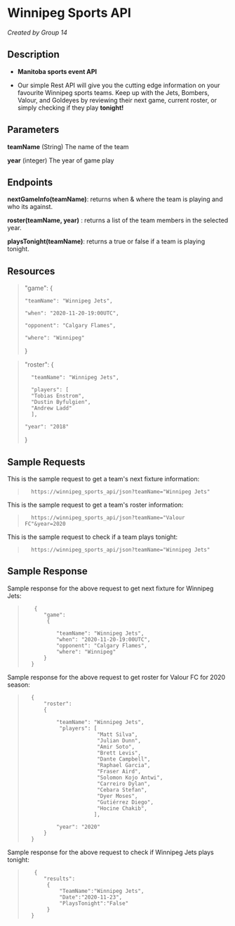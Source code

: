 # Winnipeg Sports API

*Created by Group 14*

## Description

- **Manitoba sports event API**

- Our simple Rest API will give you the cutting edge information on your favourite Winnipeg sports teams. Keep up with the Jets, Bombers, Valour, and Goldeyes by reviewing their next game, current roster, or simply checking if they play **tonight!**

## Parameters

**teamName** (String) The name of the team

**year** (integer) The year of game play 


## Endpoints

**nextGameInfo(teamName)**: returns when & where the team is playing and who its against.

**roster(teamName, year)** : returns a list of the team members in the selected year.

**playsTonight(teamName)**: returns a true or false if a team is playing tonight.

## Resources

> "game":
>   {
>
>     "teamName": "Winnipeg Jets",
>
>     "when": "2020-11-20-19:00UTC",
>
>     "opponent": "Calgary Flames",
>
>     "where": "Winnipeg"
>
>   }

> "roster":
>   {
> 
>       "teamName": "Winnipeg Jets",
>
>       "players": [ 
>       "Tobias Enstrom", 
>       "Dustin Byfulgien",
>       "Andrew Ladd"
>       ],
>
>     "year": "2018"
>
>   }
>       

## Sample Requests

This is the sample request to get a team's next fixture information:

>       https://winnipeg_sports_api/json?teamName="Winnipeg Jets"

This is the sample request to get a team's roster information:

>       https://winnipeg_sports_api/json?teamName="Valour FC"&year=2020

This is the sample request to check if a team plays tonight:

>       https://winnipeg_sports_api/json?teamName="Winnipeg Jets"

## Sample Response 

Sample response for the above request to get next fixture for Winnipeg Jets:

>        {
>           "game":
>            {
>
>               "teamName": "Winnipeg Jets",
>               "when": "2020-11-20-19:00UTC",
>               "opponent": "Calgary Flames",
>               "where": "Winnipeg"
>           }
>       }

Sample response for the above request to get roster for Valour FC for 2020 season:

>       {
>           "roster":
>           {
> 
>               "teamName": "Winnipeg Jets",
>                "players": [ 
>                            "Matt Silva", 
>                            "Julian Dunn",
>                            "Amir Soto",
>                            "Brett Levis",
>                            "Dante Campbell", 
>                            "Raphael Garcia",
>                            "Fraser Aird",
>                            "Solomon Kojo Antwi",
>                            "Carreiro Dylan",
>                            "Cebara Stefan", 
>                            "Dyer Moses",
>                            "Gutiérrez Diego",
>                            "Hocine Chakib",
>                           ],
>
>               "year": "2020"
>           }
>       }
Sample response for the above request to check if Winnipeg Jets plays tonight:

>        {
>           "results":
>            {
>                "TeamName":"Winnipeg Jets",
>                "Date":"2020-11-23",
>                "PlaysTonight":"False"
>            }
>       }
